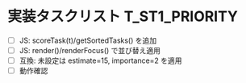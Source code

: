 # 実装タスクリスト T_ST1_PRIORITY
- [ ] JS: scoreTask(t)/getSortedTasks() を追加
- [ ] JS: render()/renderFocus() で並び替え適用
- [ ] 互換: 未設定は estimate=15, importance=2 を適用
- [ ] 動作確認
